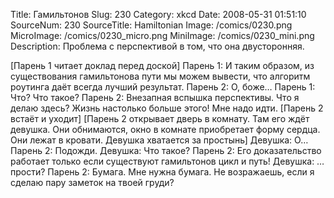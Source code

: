 Title: Гамильтонов 
Slug: 230 
Category: xkcd 
Date: 2008-05-31 01:51:10 
SourceNum: 230 
SourceTitle: Hamiltonian 
Image: /comics/0230.png 
MicroImage: /comics/0230_micro.png 
MiniImage: /comics/0230_mini.png 
Description: Проблема с перспективой в том, что она двусторонняя. 

[Парень 1 читает доклад перед доской]
Парень 1: И таким образом, из существования гамильтонова пути мы можем вывести, что алгоритм роутинга даёт всегда лучший результат.
Парень 2: О, боже…
Парень 1: Что? Что такое?
Парень 2: Внезапная вспышка перспективы. Что я делаю здесь? Жизнь настолько больше этого! Мне надо идти.
[Парень 2 встаёт и уходит]
[Парень 2 открывает дверь в комнату. Там его ждёт девушка. Они обнимаются, окно в комнате приобретает форму сердца. Они лежат в кровати. Девушка хватается за простынь]
Девушка: О…
Парень 2: Подожди.
Девушка: Что такое?
Парень 2: Его доказательство работает только если существуют гамильтонов цикл и путь!
Девушка: … прости?
Парень 2: Бумага. Мне нужна бумага. Не возражаешь, если я сделаю пару заметок на твоей груди?